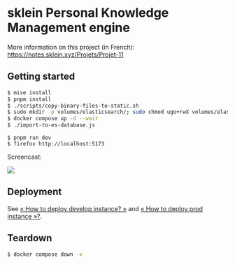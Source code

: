 # sklein Personal Knowledge Management engine

More information on this project (in French): https://notes.sklein.xyz/Projets/Projet-11

## Getting started

```sh
$ mise install
$ pnpm install
$ ./scripts/copy-binary-files-to-static.sh
$ sudo mkdir -p volumes/elasticsearch/; sudo chmod ugo+rwX volumes/elasticsearch/
$ docker compose up -d --wait
$ ./import-to-es-database.js
```

```
$ pnpm run dev
$ firefox http://localhost:5173
```

Screencast:<br />

<img src="screencast.gif" />

## Deployment

See [« How to deploy develop instance? »](./deployment/develop/) and [« How to deploy prod instance
»?](./deployment/prod/).

## Teardown

```sh
$ docker compose down -v
```
